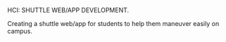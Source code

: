 HCI: SHUTTLE WEB/APP DEVELOPMENT.

Creating a shuttle web/app for students to help them maneuver easily on campus. 
